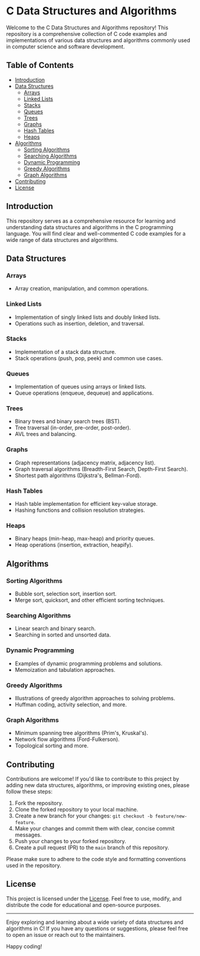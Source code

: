 # C Data Structures and Algorithms

Welcome to the C Data Structures and Algorithms repository! This repository is a comprehensive collection of C code examples and implementations of various data structures and algorithms commonly used in computer science and software development.

## Table of Contents

- [Introduction](#introduction)
- [Data Structures](#data-structures)
  - [Arrays](#arrays)
  - [Linked Lists](#linked-lists)
  - [Stacks](#stacks)
  - [Queues](#queues)
  - [Trees](#trees)
  - [Graphs](#graphs)
  - [Hash Tables](#hash-tables)
  - [Heaps](#heaps)
- [Algorithms](#algorithms)
  - [Sorting Algorithms](#sorting-algorithms)
  - [Searching Algorithms](#searching-algorithms)
  - [Dynamic Programming](#dynamic-programming)
  - [Greedy Algorithms](#greedy-algorithms)
  - [Graph Algorithms](#graph-algorithms)
- [Contributing](#contributing)
- [License](#license)

## Introduction

This repository serves as a comprehensive resource for learning and understanding data structures and algorithms in the C programming language. You will find clear and well-commented C code examples for a wide range of data structures and algorithms.

## Data Structures

### Arrays

- Array creation, manipulation, and common operations.

### Linked Lists

- Implementation of singly linked lists and doubly linked lists.
- Operations such as insertion, deletion, and traversal.

### Stacks

- Implementation of a stack data structure.
- Stack operations (push, pop, peek) and common use cases.

### Queues

- Implementation of queues using arrays or linked lists.
- Queue operations (enqueue, dequeue) and applications.

### Trees

- Binary trees and binary search trees (BST).
- Tree traversal (in-order, pre-order, post-order).
- AVL trees and balancing.

### Graphs

- Graph representations (adjacency matrix, adjacency list).
- Graph traversal algorithms (Breadth-First Search, Depth-First Search).
- Shortest path algorithms (Dijkstra's, Bellman-Ford).

### Hash Tables

- Hash table implementation for efficient key-value storage.
- Hashing functions and collision resolution strategies.

### Heaps

- Binary heaps (min-heap, max-heap) and priority queues.
- Heap operations (insertion, extraction, heapify).

## Algorithms

### Sorting Algorithms

- Bubble sort, selection sort, insertion sort.
- Merge sort, quicksort, and other efficient sorting techniques.

### Searching Algorithms

- Linear search and binary search.
- Searching in sorted and unsorted data.

### Dynamic Programming

- Examples of dynamic programming problems and solutions.
- Memoization and tabulation approaches.

### Greedy Algorithms

- Illustrations of greedy algorithm approaches to solving problems.
- Huffman coding, activity selection, and more.

### Graph Algorithms

- Minimum spanning tree algorithms (Prim's, Kruskal's).
- Network flow algorithms (Ford-Fulkerson).
- Topological sorting and more.

## Contributing

Contributions are welcome! If you'd like to contribute to this project by adding new data structures, algorithms, or improving existing ones, please follow these steps:

1. Fork the repository.
2. Clone the forked repository to your local machine.
3. Create a new branch for your changes: `git checkout -b feature/new-feature`.
4. Make your changes and commit them with clear, concise commit messages.
5. Push your changes to your forked repository.
6. Create a pull request (PR) to the `main` branch of this repository.

Please make sure to adhere to the code style and formatting conventions used in the repository.

## License

This project is licensed under the [License]([LICENSE](https://github.com/aliabooof/Data_sturctures_and_Algorithms_in_c/blob/main/LICENSE.txt)). Feel free to use, modify, and distribute the code for educational and open-source purposes.

---

Enjoy exploring and learning about a wide variety of data structures and algorithms in C! If you have any questions or suggestions, please feel free to open an issue or reach out to the maintainers.

Happy coding!
